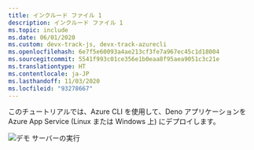 ```yaml
---
title: インクルード ファイル 1
description: インクルード ファイル 1
ms.topic: include
ms.date: 06/01/2020
ms.custom: devx-track-js, devx-track-azurecli
ms.openlocfilehash: 6e7f5e60093a4ae213cf3fe7a967ec45c1d18004
ms.sourcegitcommit: 5541f993c01ce356e1b0eaa8f95aea9051c3c21e
ms.translationtype: HT
ms.contentlocale: ja-JP
ms.lasthandoff: 11/03/2020
ms.locfileid: "93278667"
---
```

このチュートリアルでは、Azure CLI を使用して、Deno アプリケーションを Azure App Service (Linux または Windows 上) にデプロイします。

![デモ サーバーの実行](../../media/deploy-azure/deno-hello-world.png)